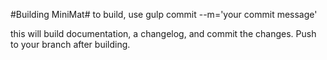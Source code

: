 #Building MiniMat#
to build, use gulp commit --m='your commit message'

this will build documentation, a changelog, and commit the changes.
Push to your branch after building.
